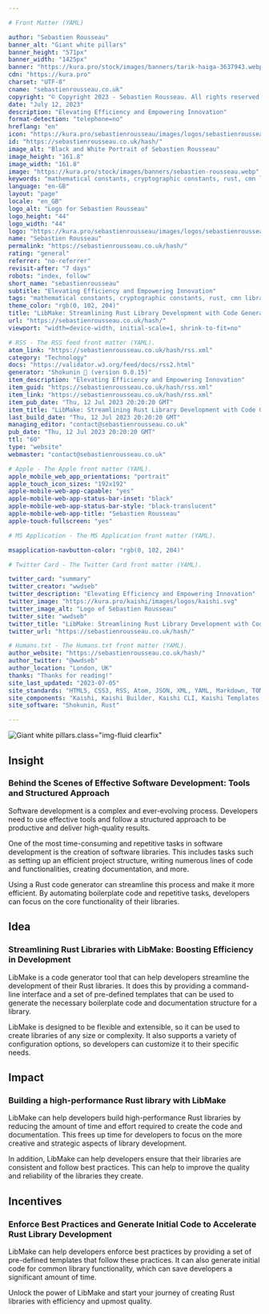 ```yaml
---

# Front Matter (YAML)

author: "Sebastien Rousseau"
banner_alt: "Giant white pillars"
banner_height: "571px"
banner_width: "1425px"
banner: "https://kura.pro/stock/images/banners/tarik-haiga-3637943.webp"
cdn: "https://kura.pro"
charset: "UTF-8"
cname: "sebastienrousseau.co.uk"
copyright: "© Copyright 2023 - Sebastien Rousseau. All rights reserved."
date: "July 12, 2023"
description: "Elevating Efficiency and Empowering Innovation"
format-detection: "telephone=no"
hreflang: "en"
icon: "https://kura.pro/sebastienrousseau/images/logos/sebastienrousseau.svg"
id: "https://sebastienrousseau.co.uk/hash/"
image_alt: "Black and White Portrait of Sebastien Rousseau"
image_height: "161.8"
image_width: "161.8"
image: "https://kura.pro/stock/images/banners/sebastien-rousseau.webp"
keywords: "mathematical constants, cryptographic constants, rust, cmn library, secure, reliable, accurate, portability, performance, documentation, versatility"
language: "en-GB"
layout: "page"
locale: "en_GB"
logo_alt: "Logo for Sebastien Rousseau"
logo_height: "44"
logo_width: "44"
logo: "https://kura.pro/sebastienrousseau/images/logos/sebastienrousseau.webp"
name: "Sebastien Rousseau"
permalink: "https://sebastienrousseau.co.uk/hash/"
rating: "general"
referrer: "no-referrer"
revisit-after: "7 days"
robots: "index, follow"
short_name: "sebastienrousseau"
subtitle: "Elevating Efficiency and Empowering Innovation"
tags: "mathematical constants, cryptographic constants, rust, cmn library, secure, reliable, accurate, portability, performance, documentation, versatility"
theme_color: "rgb(0, 102, 204)"
title: "LibMake: Streamlining Rust Library Development with Code Generation"
url: "https://sebastienrousseau.co.uk/hash/"
viewport: "width=device-width, initial-scale=1, shrink-to-fit=no"

# RSS - The RSS feed front matter (YAML).
atom_link: "https://sebastienrousseau.co.uk/hash/rss.xml"
category: "Technology"
docs: "https://validator.w3.org/feed/docs/rss2.html"
generator: "Shokunin 🦀 (version 0.0.15)"
item_description: "Elevating Efficiency and Empowering Innovation"
item_guid: "https://sebastienrousseau.co.uk/hash/rss.xml"
item_link: "https://sebastienrousseau.co.uk/hash/rss.xml"
item_pub_date: "Thu, 12 Jul 2023 20:20:20 GMT"
item_title: "LibMake: Streamlining Rust Library Development with Code Generation"
last_build_date: "Thu, 12 Jul 2023 20:20:20 GMT"
managing_editor: "contact@sebastienrousseau.co.uk"
pub_date: "Thu, 12 Jul 2023 20:20:20 GMT"
ttl: "60"
type: "website"
webmaster: "contact@sebastienrousseau.co.uk"

# Apple - The Apple front matter (YAML).
apple_mobile_web_app_orientations: "portrait"
apple_touch_icon_sizes: "192x192"
apple-mobile-web-app-capable: "yes"
apple-mobile-web-app-status-bar-inset: "black"
apple-mobile-web-app-status-bar-style: "black-translucent"
apple-mobile-web-app-title: "Sebastien Rousseau"
apple-touch-fullscreen: "yes"

# MS Application - The MS Application front matter (YAML).

msapplication-navbutton-color: "rgb(0, 102, 204)"

# Twitter Card - The Twitter Card front matter (YAML).

twitter_card: "summary"
twitter_creator: "wwdseb"
twitter_description: "Elevating Efficiency and Empowering Innovation"
twitter_image: "https://kura.pro/kaishi/images/logos/kaishi.svg"
twitter_image_alt: "Logo of Sebastien Rousseau"
twitter_site: "wwdseb"
twitter_title: "LibMake: Streamlining Rust Library Development with Code Generation"
twitter_url: "https://sebastienrousseau.co.uk/hash/"

# Humans.txt - The Humans.txt front matter (YAML).
author_website: "https://sebastienrousseau.co.uk/hash/"
author_twitter: "@wwdseb"
author_location: "London, UK"
thanks: "Thanks for reading!"
site_last_updated: "2023-07-05"
site_standards: "HTML5, CSS3, RSS, Atom, JSON, XML, YAML, Markdown, TOML"
site_components: "Kaishi, Kaishi Builder, Kaishi CLI, Kaishi Templates, Kaishi Themes"
site_software: "Shokunin, Rust"

---
```


![Giant white pillars](https://kura.pro/stock/images/banners/tarik-haiga-3637943.webp).class=\"img-fluid clearfix\"

## Insight

### Behind the Scenes of Effective Software Development: Tools and Structured Approach

Software development is a complex and ever-evolving process. Developers need to use effective tools and follow a structured approach to be productive and deliver high-quality results.

One of the most time-consuming and repetitive tasks in software development is the creation of software libraries. This includes tasks such as setting up an efficient project structure, writing numerous lines of code and functionalities, creating documentation, and more.

Using a Rust code generator can streamline this process and make it more efficient. By automating boilerplate code and repetitive tasks, developers can focus on the core functionality of their libraries.

## Idea

### Streamlining Rust Libraries with LibMake: Boosting Efficiency in Development

LibMake is a code generator tool that can help developers streamline the development of their Rust libraries. It does this by providing a command-line interface and a set of pre-defined templates that can be used to generate the necessary boilerplate code and documentation structure for a library.

LibMake is designed to be flexible and extensible, so it can be used to create libraries of any size or complexity. It also supports a variety of configuration options, so developers can customize it to their specific needs.

## Impact

### Building a high-performance Rust library with LibMake

LibMake can help developers build high-performance Rust libraries by reducing the amount of time and effort required to create the code and documentation. This frees up time for developers to focus on the more creative and strategic aspects of library development.

In addition, LibMake can help developers ensure that their libraries are consistent and follow best practices. This can help to improve the quality and reliability of the libraries they create.

## Incentives

### Enforce Best Practices and Generate Initial Code to Accelerate Rust Library Development

LibMake can help developers enforce best practices by providing a set of pre-defined templates that follow these practices. It can also generate initial code for common library functionality, which can save developers a significant amount of time.

Unlock the power of LibMake and start your journey of creating Rust libraries with efficiency and upmost quality.
